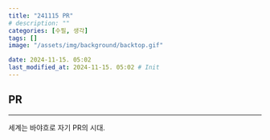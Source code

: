 ```yaml
---
title: "241115 PR"
# description: ""
categories: [수필, 생각]
tags: []
image: "/assets/img/background/backtop.gif"

date: 2024-11-15. 05:02
last_modified_at: 2024-11-15. 05:02 # Init
---
```


## PR

---

세계는 바야흐로 자기 PR의 시대.  

